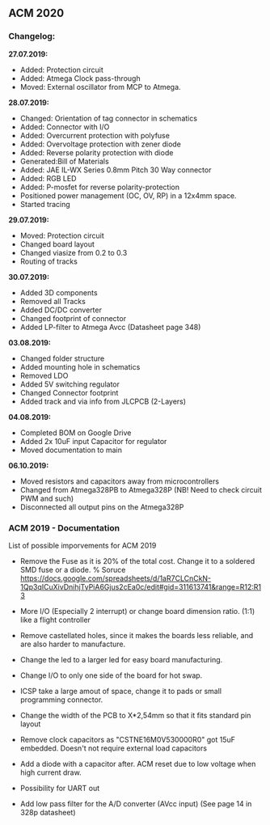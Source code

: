 ## ACM 2020

### Changelog:

**27.07.2019:**
- Added: Protection circuit
- Added: Atmega Clock pass-through
- Moved: External oscillator from MCP to Atmega.

**28.07.2019:**
- Changed:	Orientation of tag connector in schematics
- Added:	Connector with I/O
- Added:	Overcurrent protection with polyfuse
- Added:	Overvoltage protection with zener diode
- Added:	Reverse polarity protection with diode
- Generated:Bill of Materials
- Added:	JAE IL-WX Series 0.8mm Pitch 30 Way connector
- Added:	RGB LED
- Added: P-mosfet for reverse polarity-protection
- Positioned power management (OC, OV, RP) in a 12x4mm space.
- Started tracing

**29.07.2019:**
- Moved: Protection circuit
- Changed board layout
- Changed viasize from 0.2 to 0.3
- Routing of tracks

**30.07.2019:**
- Added 3D components
- Removed all Tracks
- Added DC/DC converter
- Changed footprint of connector
- Added LP-filter to Atmega Avcc (Datasheet page 348)

**03.08.2019:**
- Changed folder structure
- Added mounting hole in schematics
- Removed LDO
- Added 5V switching regulator
- Changed Connector footprint
- Added track and via info from JLCPCB (2-Layers)

**04.08.2019:**
- Completed BOM on Google Drive
- Added 2x 10uF input Capacitor for regulator
- Moved documentation to main

**06.10.2019:**
- Moved resistors and capacitors away from microcontrollers
- Changed from Atmega328PB to Atmega328P (NB! Need to check circuit PWM and such)
- Disconnected all output pins on the Atmega328P

### ACM 2019 - Documentation

List of possible imporvements for ACM 2019
  + Remove the Fuse as it is 20\% of the total cost. Change it to a soldered SMD fuse or a diode.
   % Soruce https://docs.google.com/spreadsheets/d/1aR7CLCnCkN-1Qp3qICuXivDnihjTyPiA6Gjus2cEa0c/edit#gid=311613741&range=R12:R13
  
  + More I/O (Especially 2 interrupt) or change board dimension ratio. (1:1) like a flight controller
  
  + Remove castellated holes, since it makes the boards less reliable, and are also harder to manufacture.  
  
  + Change the led to a larger led for easy board manufacturing.
  
  + Change I/O to only one side of the board for hot swap.
  
  + ICSP take a large amout of space, change it to pads or small programming connector.
  
  + Change the width of the PCB to X*2,54mm so that it fits standard pin layout
  
  + Remove clock capacitors as "CSTNE16M0V530000R0" got 15uF embedded. Doesn't not require external load capacitors
  
  + Add a diode with a capacitor after. ACM reset due to low voltage when high current draw.
  
  + Possibility for UART out
  
  + Add low pass filter for the A/D converter (AVcc input) (See page 14 in 328p datasheet)